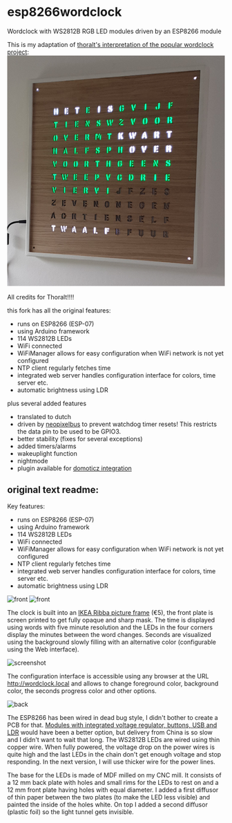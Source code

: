 # esp8266wordclock
Wordclock with WS2812B RGB LED modules driven by an ESP8266 module

This is my adaptation of [thoralt's interpretation of the popular wordclock project](https://github.com/thoralt/esp8266wordclock):
![front](https://github.com/akamming/WordclockV3/blob/master/doc/woordklok.png)

All credits for Thoralt!!!! 

this fork has all the original features:
- runs on ESP8266 (ESP-07)
- using Arduino framework
- 114 WS2812B LEDs 
- WiFi connected
- WiFiManager allows for easy configuration when WiFi network is not yet configured
- NTP client regularly fetches time
- integrated web server handles configuration interface for colors, time server etc.
- automatic brightness using LDR 

plus several added features
- translated to dutch
- driven by [neopixelbus](https://github.com/Makuna/NeoPixelBus) to prevent  watchdog timer resets! This restricts the data pin to be used to be GPIO3. 
- better stability (fixes for several exceptions)
- added timers/alarms
- wakeuplight function
- nightmode
- plugin available for [domoticz integration](https://github.com/akamming/Domoticz-WordClock) 



## original text readme:

Key features:
- runs on ESP8266 (ESP-07)
- using Arduino framework
- 114 WS2812B LEDs 
- WiFi connected
- WiFiManager allows for easy configuration when WiFi network is not yet configured
- NTP client regularly fetches time
- integrated web server handles configuration interface for colors, time server etc.
- automatic brightness using LDR 


![front](https://github.com/thoralt/esp8266wordclock/blob/master/doc/exploding_letters.gif)
![front](https://github.com/thoralt/esp8266wordclock/blob/master/doc/IMG_5712.JPG)

The clock is built into an [IKEA Ribba picture frame](http://www.ikea.com/de/de/catalog/products/00078051/) (€5), the front plate is screen printed to get fully opaque and sharp mask. The time is displayed using words with five minute resolution and the LEDs in the four corners display the minutes between the word changes. Seconds are visualized using the background slowly filling with an alternative color (configurable using the Web interface).

![screenshot](https://github.com/thoralt/esp8266wordclock/blob/master/doc/IMG_5714_small.PNG)

The configuration interface is accessible using any browser at the URL http://wordclock.local and allows to change foreground color, background color, the seconds progress color and other options.

![back](https://github.com/thoralt/esp8266wordclock/blob/master/doc/IMG_5711.JPG)

The ESP8266 has been wired in dead bug style, I didn't bother to create a PCB for that. [Modules with integrated voltage regulator, buttons, USB and LDR](http://www.cnx-software.com/2015/12/14/3-compact-esp8266-board-includes-rgd-led-photo-resistor-buttons-and-a-usb-to-ttl-interface/) would have been a better option, but delivery from China is so slow and I didn't want to wait that long. The WS2812B LEDs are wired using thin copper wire. When fully powered, the voltage drop on the power wires is quite high and the last LEDs in the chain don't get enough voltage and stop responding. In the next version, I will use thicker wire for the power lines.

The base for the LEDs is made of MDF milled on my CNC mill. It consists of a 12 mm back plate with holes and small rims for the LEDs to rest on and a 12 mm front plate having holes with equal diameter. I added a first diffusor of thin paper between the two plates (to make the LED less visible) and painted the inside of the holes white. On top I added a second diffusor (plastic foil) so the light tunnel gets invisible.
